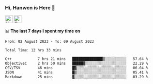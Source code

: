 ### Hi, Hanwen is Here 👋
<p>
	<a href="https://www.linkedin.com/in/liu-hanwen/"><img src="https://img.shields.io/badge/@hanwen-0A66C2?style=flat&logo=LinkedIn&logoColor=white" alt="Linkedin"  height="25px"/></a> 
	<a href="https://scholar.google.com/citations?user=HDF0su0AAAAJ"><img src="https://img.shields.io/badge/scholar-4385FE.svg?&style=plastic&logo=google-scholar&logoColor=white" alt="Google Scholar" height="25px"> </a>
</p>

📊 **The last 7 days I spent my time on** 
<!--START_SECTION:waka-->

```txt
From: 02 August 2023 - To: 09 August 2023

Total Time: 12 hrs 33 mins

C++            7 hrs 21 mins   ██████████████▒░░░░░░░░░░   57.64 %
ObjectiveC     2 hrs 50 mins   █████▓░░░░░░░░░░░░░░░░░░░   22.29 %
CSV/TSV        46 mins         █▓░░░░░░░░░░░░░░░░░░░░░░░   06.04 %
JSON           41 mins         █▒░░░░░░░░░░░░░░░░░░░░░░░   05.41 %
Markdown       25 mins         ▓░░░░░░░░░░░░░░░░░░░░░░░░   03.29 %
```

<!--END_SECTION:waka-->


<!--
**david990917/david990917** is a ✨ _special_ ✨ repository because its `README.md` (this file) appears on your GitHub profile.

Here are some ideas to get you started:

- 🔭 I’m currently working on ...
- 🌱 I’m currently learning ...
- 👯 I’m looking to collaborate on ...
- 🤔 I’m looking for help with ...
- 💬 Ask me about ...
- 📫 How to reach me: ...
- 😄 Pronouns: ...
- ⚡ Fun fact: ...
-->
